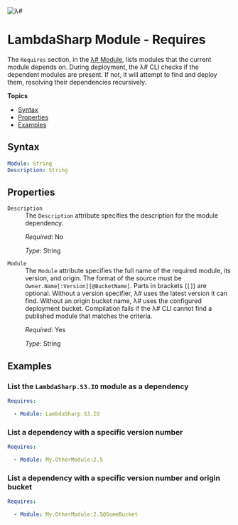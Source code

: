 ![λ#](LambdaSharp_v2_small.png)

# LambdaSharp Module - Requires

The `Requires` section, in the [λ# Module](Module.md), lists modules that the current module depends on. During deployment, the λ# CLI checks if the dependent modules are present. If not, it will attempt to find and deploy them, resolving their dependencies recursively.

__Topics__
* [Syntax](#syntax)
* [Properties](#properties)
* [Examples](#examples)

## Syntax

```yaml
Module: String
Description: String
```

## Properties

<dl>

<dt><code>Description</code></dt>
<dd>
The <code>Description</code> attribute specifies the description for the module dependency.

<i>Required</i>: No

<i>Type</i>: String
</dd>

<dt><code>Module</code></dt>
<dd>
The <code>Module</code> attribute specifies the full name of the required module, its version, and origin. The format of the source must be <code>Owner.Name[:Version][@BucketName]</code>. Parts in brackets (<code>[]</code>) are optional. Without a version specifier, λ# uses the latest version it can find. Without an origin bucket name, λ# uses the configured deployment bucket. Compilation fails if the λ# CLI cannot find a published module that matches the criteria.

<i>Required</i>: Yes

<i>Type</i>: String
</dd>

</dl>

## Examples

### List the `LambdaSharp.S3.IO` module as a dependency

```yaml
Requires:

  - Module: LambdaSharp.S3.IO
```

### List a dependency with a specific version number

```yaml
Requires:

  - Module: My.OtherModule:2.5
```

### List a dependency with a specific version number and origin bucket

```yaml
Requires:

  - Module: My.OtherModule:2.5@SomeBucket
```
